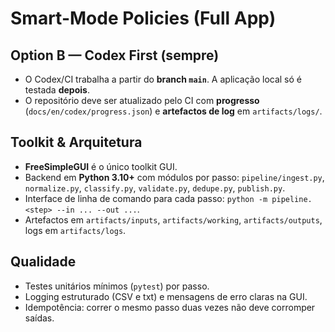 # Smart-Mode Policies (Full App)

## Option B — Codex First (sempre)
- O Codex/CI trabalha a partir do **branch `main`**. A aplicação local só é testada **depois**.
- O repositório deve ser atualizado pelo CI com **progresso** (`docs/en/codex/progress.json`) e **artefactos de log** em `artifacts/logs/`.

## Toolkit & Arquitetura
- **FreeSimpleGUI** é o único toolkit GUI.
- Backend em **Python 3.10+** com módulos por passo: `pipeline/ingest.py`, `normalize.py`, `classify.py`, `validate.py`, `dedupe.py`, `publish.py`.
- Interface de linha de comando para cada passo: `python -m pipeline.<step> --in ... --out ...`.
- Artefactos em `artifacts/inputs`, `artifacts/working`, `artifacts/outputs`, logs em `artifacts/logs`.

## Qualidade
- Testes unitários mínimos (`pytest`) por passo.
- Logging estruturado (CSV e txt) e mensagens de erro claras na GUI.
- Idempotência: correr o mesmo passo duas vezes não deve corromper saídas.
